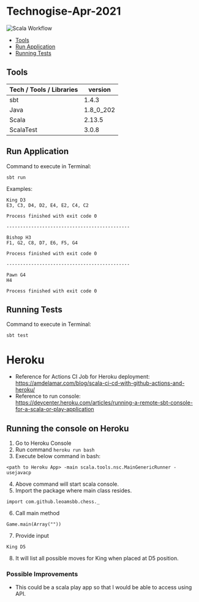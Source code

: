 # Technogise-Apr-2021 

![Scala Workflow](https://github.com/leoamsbb/Technogise-Apr-2021/actions/workflows/scala.yml/badge.svg)

- [Tools](#tools)
- [Run Application](#run-application)
- [Running Tests](#running-tests)

## Tools
| Tech / Tools / Libraries | version |
| ---------- | ------- |
| sbt | 1.4.3 |
| Java | 1.8_0_202 |
| Scala | 2.13.5 |
| ScalaTest | 3.0.8 |

## Run Application
Command to execute in Terminal:
```
sbt run
```

Examples:
```
King D3
E3, C3, D4, D2, E4, E2, C4, C2

Process finished with exit code 0

---------------------------------------------

Bishop H3
F1, G2, C8, D7, E6, F5, G4

Process finished with exit code 0

---------------------------------------------

Pawn G4
H4

Process finished with exit code 0

```

## Running Tests
Command to execute in Terminal:
```
sbt test
```

# Heroku

- Reference for Actions CI Job for Heroku deployment: https://amdelamar.com/blog/scala-ci-cd-with-github-actions-and-heroku/
- Reference to run console: https://devcenter.heroku.com/articles/running-a-remote-sbt-console-for-a-scala-or-play-application

## Running the console on Heroku

1. Go to Heroku Console
2. Run command `heroku run bash`
3. Execute below command in bash:

```
<path to Heroku App> -main scala.tools.nsc.MainGenericRunner -usejavacp
```

4. Above command will start scala console.
5. Import the package where main class resides.
```
import com.github.leoamsbb.chess._
```
6. Call main method
```
Game.main(Array(""))
```
7. Provide input
```
King D5
```
8. It will list all possible moves for King when placed at D5 position.

### Possible Improvements
- This could be a scala play app so that I would be able to access using API.
